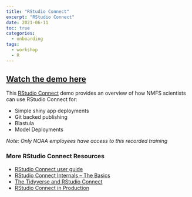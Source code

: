```yaml
---
title: "RStudio Connect"
excerpt: "RStudio Connect"
date: 2021-06-11
toc: true
categories:
  - onboarding
tags:
  - workshop
  - R
---
```


## [Watch the demo here](https://drive.google.com/file/d/1SRCn2ANf8SxOMcPsvYuU6LRCaYnvhoZs/view?usp=sharing)

This [RStudio Connect](https://www.rstudio.com/products/connect/) demo provides an overview of how NMFS scientists can use RStudio Connect for:
- Simple shiny app deployments
- Git backed publishing
- Blastula
- Model Deployments

*Note: Only NOAA employees have access to this recorded training*

### More RStudio Connect Resources
- [RStudio Connect user guide](https://docs.rstudio.com/connect/user/)
- [RStudio Connect Internals – The Basics](https://www.rstudio.com/resources/webinars/rstudio-connect-internals-the-basics/)
- [The Tidyverse and RStudio Connect](https://www.rstudio.com/resources/webinars/the-tidyverse-and-rstudio-connect/)
- [RStudio Connect in Production](https://www.rstudio.com/resources/webinars/rstudio-connect-in-production/)
